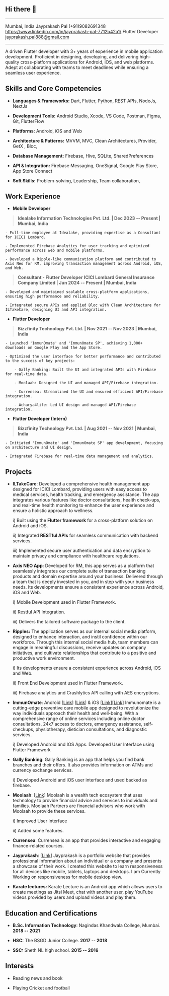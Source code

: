## Hi there 👋


--------------------------------------------------------- --------------------------- -------------------------------
  Mumbai, India                                                   Jayprakash Pal                        (+91)9082691348
  <https://www.linkedin.com/in/jayprakash-pal-7712b42a1/>         Flutter Developer       <jayprakash.pal888@gmail.com>

  --------------------------------------------------------- --------------------------- -------------------------------

A driven Flutter developer with 3+ years of experience in mobile application development. Proficient in designing, developing, and delivering high-quality cross-platform applications for Android, iOS, and web platforms. Adept at collaborating with teams to meet deadlines while ensuring a seamless user experience.

## Skills and Core Competencies

-   **Languages & Frameworks:** Dart, Flutter, Python, REST APIs, NodeJs, NextJs

-   **Development Tools:** Android Studio, Xcode, VS Code, Postman, Figma, Git, FlutterFlow

-   **Platforms:** Android, iOS and Web

-   **Architecture & Patterns:** MVVM, MVC, Clean Architectures, Provider, GetX , Bloc,

-   **Database Management:** Firebase, Hive, SQLite, SharedPreferences

-   **API & Integration:** Firebase Messaging, OneSignal, Google Play Store, App Store Connect

-   **Soft Skills:** Problem-solving, Leadership, Team collaboration,

## Work Experience

-   **Mobile Developer**

> **Idealake Information Technologies Pvt. Ltd. | Dec 2023 -- Present | Mumbai, India**

    - Full-time employee at Idealake, providing expertise as a Consultant for ICICI Lombard.

    - Implemented Firebase Analytics for user tracking and optimized performance across web and mobile platforms.

    - Developed a Ripple-like communication platform and contributed to Axis Neo for RM, improving transaction management across Android, iOS, and Web.

> **Consultant - Flutter Developer**
> **ICICI Lombard General Insurance Company Limited | Jun 2024 -- Present | Mumbai, India**

    - Developed and maintained scalable cross-platform applications, ensuring high performance and reliability.

    - Integrated secure APIs and applied Bloc with Clean Architecture for ILTakeCare, designing UI and API integration.

-   **Flutter Developer**

> **Bizzfinity Technology Pvt. Ltd. | Nov 2021 -- Nov 2023 | Mumbai, India**

    - Launched 'ImmunOmate' and 'ImmunOmate SP', achieving 1,000+ downloads on Google Play and the App Store.

    - Optimized the user interface for better performance and contributed to the success of key projects:

        - Gally Banking: Built the UI and integrated APIs with Firebase for real-time data.

        - Moolaah: Designed the UI and managed API/Firebase integration.

        - Currensea: Streamlined the UI and ensured efficient API/Firebase integration.

        - Acharya4life: Led UI design and managed API/Firebase integration.

-   **Flutter Developer (Intern)**

> **Bizzfinity Technology Pvt. Ltd. | Aug 2021 -- Nov 2021 | Mumbai, India**

    - Initiated 'ImmunOmate' and 'ImmunOmate SP' app development, focusing on architecture and UI design.

    - Integrated Firebase for real-time data management and analytics.

## Projects

-   **ILTakeCare**:
    Developed a comprehensive health management app designed for ICICI Lombard, providing users with easy access to medical services, health tracking, and emergency assistance. The app integrates various features like doctor consultations, health check-ups, and real-time health monitoring to enhance the user experience and ensure a holistic approach to wellness.

    i)  Built using the **Flutter framework** for a cross-platform solution on Android and iOS.

    ii) Integrated **RESTful APIs** for seamless communication with backend services.

    iii) Implemented secure user authentication and data encryption to maintain privacy and compliance with healthcare regulations.

-   **Axis NEO App**:
    Developed for RM, this app serves as a platform that seamlessly integrates our complete suite of transaction banking products and domain expertise around your business. Delivered through a team that is deeply invested in you, and in step with your business needs. Its developments ensure a consistent experience across Android, iOS and Web.

    i)  Mobile Development used in Flutter Framework.

    ii) Restful API Integration.

    iii) Delivers the tailored software package to the client.

-   **Ripples:**
    The application serves as our internal social media platform, designed to enhance interaction, and instil confidence within our workforce. Through this internal social media hub, team members can engage in meaningful discussions, receive updates on company initiatives, and cultivate relationships that contribute to a positive and productive work environment.

    i)  Its developments ensure a consistent experience across Android, iOS and Web.

    ii) Front End Development used in Flutter Framework.

    iii) Firebase analytics and Crashlytics API calling with AES encryptions.

-   **ImmunOmate**: Android [[Link](https://play.google.com/store/apps/details?id=com.ImmunOmate&pcampaignid=web_share)] [[Link](https://play.google.com/store/apps/details?id=com.ImmunOmatePartner&pcampaignid=web_share)] & iOS [[Link](https://apps.apple.com/in/app/immunomate/id1641884610)][[Link](https://apps.apple.com/in/app/immunomate-sp/id1641913577)]
    Immunomate is a cutting-edge preventive care mobile app designed to revolutionize the way individuals approach their health and well-being. With a comprehensive range of online services including online doctor consultations, 24x7 access to doctors, emergency assistance, self-checkups, physiotherapy, dietician consultations, and diagnostic services.

    i)  Developed Android and IOS Apps. Developed User Interface using Flutter Framework

-   **Gally Banking**:
    Gally Banking is an app that helps you find bank branches and their offers. It also provides information on ATMs and currency exchange services.

    i)  Developed Android and iOS user interface and used backed as firebase.

-   **Moolaah**: [[Link](https://play.google.com/store/apps/details?id=io.moolaah.user&pcampaignid=web_share)]
    Moolaah is a wealth tech ecosystem that uses technology to provide financial advice and services to individuals and families. Moolaah Partners are financial advisors who work with Moolaah to provide these services.

    i)  Improved User Interface

    ii) Added some features.

-   **Currensea**:
    Currensea is an app that provides interactive and engaging finance-related courses.

-   **Jayprakash**: [[Link](https://jayprakashpal.web.app/)]
    Jayprakash is a portfolio website that provides professional information about an individual or a company and presents a showcase of their work. I created this website to learn responsiveness for all devices like mobile, tablets, laptops and desktops. I am Currently Working on responsiveness for mobile desktop view.

-   **Karate lectures:**
    Karate Lecture is an Android app which allows users to create meetings as Jitsi Meet, chat with another user, play YouTube videos provided by users and upload videos and play them.

## Education and Certifications

-   **B.Sc. Information Technology**: Nagindas Khandwala College, Mumbai. **2018 -- 2021**

-   **HSC:** The BSGD Junior College. **2017 -- 2018**

-   **SSC:** Sheth NL high school. **2015 -- 2016**

## Interests

-   Reading news and book

-   Playing Cricket and football
